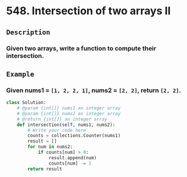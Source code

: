 # 548. Intersection of two arrays Ⅱ
## `Description`
### Given two arrays, write a function to compute their intersection.
## `Example`
### Given nums1 = `[1, 2, 2, 1]`, nums2 = `[2, 2]`, return `[2, 2]`.
```python
class Solution:
    # @param {int[]} nums1 an integer array
    # @param {int[]} nums2 an integer array
    # @return {int[]} an integer array
    def intersection(self, nums1, nums2):
        # Write your code here
        counts = collections.Counter(nums1)
        result = []
        for num in nums2:
            if counts[num] > 0:
                result.append(num)
                counts[num] -= 1
        return result
```
